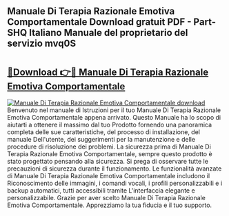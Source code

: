 ## Manuale Di Terapia Razionale Emotiva Comportamentale Download gratuit PDF - Part-SHQ Italiano Manuale del proprietario del servizio mvq0S

# <h2><a href="http://df9z3i.blite.top/?on=Manuale+Di+Terapia+Razionale+Emotiva+Comportamentale">🔗Download 👉🔴 Manuale Di Terapia Razionale Emotiva Comportamentale</a></h2>

[![Manuale Di Terapia Razionale Emotiva Comportamentale download](https://i.imgur.com/lujVjoI.png)](http://df9z3i.blite.top/?on=Manuale+Di+Terapia+Razionale+Emotiva+Comportamentale)
Benvenuto nel manuale di Istruzioni per il tuo Manuale Di Terapia Razionale Emotiva Comportamentale appena arrivato. Questo Manuale ha lo scopo di aiutarti a ottenere il massimo dal tuo Prodotto fornendo una panoramica completa delle sue caratteristiche, del processo di installazione, del manuale Dell'utente, dei suggerimenti per la manutenzione e delle procedure di risoluzione dei problemi. La sicurezza prima di Manuale Di Terapia Razionale Emotiva Comportamentale, sempre questo prodotto è stato progettato pensando alla sicurezza. Si prega di osservare tutte le precauzioni di sicurezza durante il funzionamento. Le funzionalità avanzate di Manuale Di Terapia Razionale Emotiva Comportamentale includono il Riconoscimento delle immagini, i comandi vocali, i profili personalizzabili e i backup automatici, tutti accessibili tramite L'interfaccia elegante e personalizzabile. Grazie per aver scelto Manuale Di Terapia Razionale Emotiva Comportamentale. Apprezziamo la tua fiducia e il tuo supporto.
